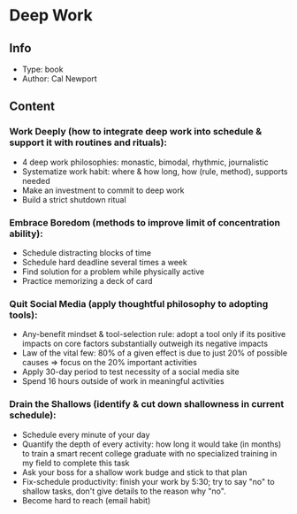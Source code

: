# Deep Work

## Info
- Type: book
- Author: Cal Newport

## Content

### Work Deeply (how to integrate deep work into schedule & support it with routines and rituals):
- 4 deep work philosophies: monastic, bimodal, rhythmic, journalistic
- Systematize work habit: where & how long, how (rule, method), supports needed
- Make an investment to commit to deep work
- Build a strict shutdown ritual

### Embrace Boredom (methods to improve limit of concentration ability):
- Schedule distracting blocks of time
- Schedule hard deadline several times a week
- Find solution for a problem while physically active
- Practice memorizing a deck of card

### Quit Social Media (apply thoughtful philosophy to adopting tools):
- Any-benefit mindset & tool-selection rule: adopt a tool only if its positive impacts on core factors substantially outweigh its negative impacts
- Law of the vital few: 80% of a given effect is due to just 20% of possible causes => focus on the 20% important activities
- Apply 30-day period to test necessity of a social media site
- Spend 16 hours outside of work in meaningful activities

### Drain the Shallows (identify & cut down shallowness in current schedule):
- Schedule every minute of your day
- Quantify the depth of every activity: how long it would take (in months) to train a smart recent college graduate with no specialized training in my field to complete this task
- Ask your boss for a shallow work budge and stick to that plan
- Fix-schedule productivity: finish your work by 5:30; try to say "no" to shallow tasks, don't give details to the reason why "no".
- Become hard to reach (email habit)

